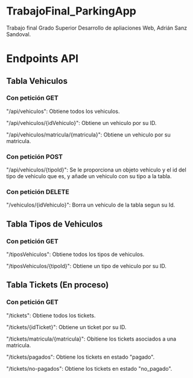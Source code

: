# TrabajoFinal_ParkingApp

Trabajo final Grado Superior Desarrollo de apliaciones Web, Adrián Sanz Sandoval.

# Endpoints API

## Tabla Vehiculos

### Con petición GET

"/api/vehiculos": Obtiene todos los vehiculos.

"/api/vehiculos/{idVehiculo}": Obtiene un vehiculo por su ID.

"/api/vehiculos/matricula/{matricula}": Obtiene un vehiculo por su matricula.

### Con petición POST

"/api/vehiculos/{tipoId}": Se le proporciona un objeto vehiculo y el id del tipo de vehiculo que es, y añade un vehiculo con su tipo a la tabla.

### Con petición DELETE

"/vehiculos/{idVehiculo}": Borra un vehiculo de la tabla segun su Id.

## Tabla Tipos de Vehiculos

### Con petición GET

"/tiposVehiculos": Obtiene todos los tipos de vehiculos.

"/tiposVehiculos/{tipoId}": Obtiene un tipo de vehiculo por su ID.

## Tabla Tickets (En proceso)

### Con petición GET

"/tickets": Obtiene todos los tickets.

"/tickets/{idTicket}": Obtiene un ticket por su ID.

"/tickets/matricula/{matricula}": Obitiene los tickets asociados a una matricula.

"/tickets/pagados": Obtiene los tickets en estado "pagado".

"/tickets/no-pagados": Obtiene los tickets en estado "no_pagado".